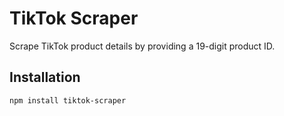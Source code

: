 # TikTok Scraper

Scrape TikTok product details by providing a 19-digit product ID.

## Installation

```bash
npm install tiktok-scraper
